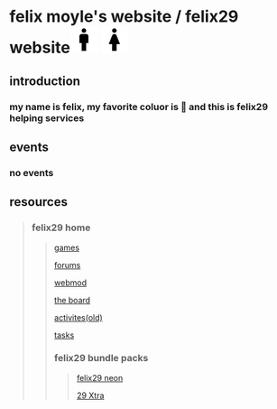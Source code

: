 <meta name = "description" content = "this is felix moyle's website / felix29 main website"> 

# felix moyle's website / felix29 website![male](/outline_man_black_24dp.png) ![female](/outline_woman_black_24dp.png)
## introduction
### my name is felix, my favorite coluor is 🔵 and this is felix29 helping services
## events
### no events
## **resources**
>### felix29 home
>>[games](https://dinosaur23.github.io/play/)
>>
>>[forums](https://felix29.forumotion.com/)
>>
>>[webmod](https://dinosaur23.github.io/webmod)
>>
>>[the board](https://fell29.wordpress.com)
>>
>>[activites(old)](https://sites.google.com/view/felix29/activites)
>>
>>[tasks](https://dinosaur23.github.io/tasks/)
>>
>>### felix29 bundle packs
>>>[felix29 neon](https://sites.google.com/view/felix29n/page_1)
>>>
>>>[29 Xtra](https://dinosaur23.github.io/bundle-pack-milk)
>>>

